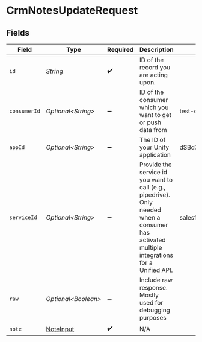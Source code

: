 # CrmNotesUpdateRequest


## Fields

| Field                                                                                                                                         | Type                                                                                                                                          | Required                                                                                                                                      | Description                                                                                                                                   | Example                                                                                                                                       |
| --------------------------------------------------------------------------------------------------------------------------------------------- | --------------------------------------------------------------------------------------------------------------------------------------------- | --------------------------------------------------------------------------------------------------------------------------------------------- | --------------------------------------------------------------------------------------------------------------------------------------------- | --------------------------------------------------------------------------------------------------------------------------------------------- |
| `id`                                                                                                                                          | *String*                                                                                                                                      | :heavy_check_mark:                                                                                                                            | ID of the record you are acting upon.                                                                                                         |                                                                                                                                               |
| `consumerId`                                                                                                                                  | *Optional\<String>*                                                                                                                           | :heavy_minus_sign:                                                                                                                            | ID of the consumer which you want to get or push data from                                                                                    | test-consumer                                                                                                                                 |
| `appId`                                                                                                                                       | *Optional\<String>*                                                                                                                           | :heavy_minus_sign:                                                                                                                            | The ID of your Unify application                                                                                                              | dSBdXd2H6Mqwfg0atXHXYcysLJE9qyn1VwBtXHX                                                                                                       |
| `serviceId`                                                                                                                                   | *Optional\<String>*                                                                                                                           | :heavy_minus_sign:                                                                                                                            | Provide the service id you want to call (e.g., pipedrive). Only needed when a consumer has activated multiple integrations for a Unified API. | salesforce                                                                                                                                    |
| `raw`                                                                                                                                         | *Optional\<Boolean>*                                                                                                                          | :heavy_minus_sign:                                                                                                                            | Include raw response. Mostly used for debugging purposes                                                                                      |                                                                                                                                               |
| `note`                                                                                                                                        | [NoteInput](../../models/components/NoteInput.md)                                                                                             | :heavy_check_mark:                                                                                                                            | N/A                                                                                                                                           |                                                                                                                                               |